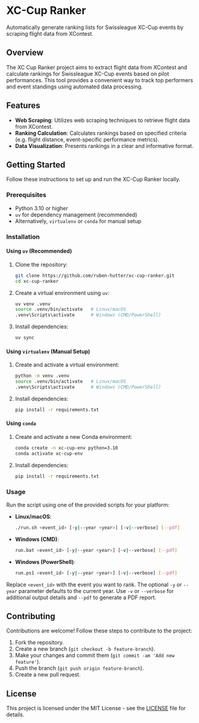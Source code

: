 # XC-Cup Ranker

Automatically generate ranking lists for Swissleague XC-Cup events by scraping flight data from XContest.

## Overview

The XC Cup Ranker project aims to extract flight data from XContest and calculate rankings for Swissleague XC-Cup events based on pilot performances. This tool provides a convenient way to track top performers and event standings using automated data processing.

## Features

- **Web Scraping**: Utilizes web scraping techniques to retrieve flight data from XContest.
- **Ranking Calculation**: Calculates rankings based on specified criteria (e.g. flight distance, event-specific performance metrics).
- **Data Visualization**: Presents rankings in a clear and informative format.

## Getting Started

Follow these instructions to set up and run the XC-Cup Ranker locally.

### Prerequisites

- Python 3.10 or higher
- `uv` for dependency management (recommended)
- Alternatively, `virtualenv` or `conda` for manual setup

### Installation

#### Using `uv` (Recommended)

1. Clone the repository:

   ```bash
   git clone https://github.com/ruben-hutter/xc-cup-ranker.git
   cd xc-cup-ranker
   ```

2. Create a virtual environment using `uv`:

   ```bash
   uv venv .venv
   source .venv/bin/activate   # Linux/macOS
   .venv\Scripts\activate      # Windows (CMD/PowerShell)
   ```

3. Install dependencies:

   ```bash
   uv sync
   ```

#### Using `virtualenv` (Manual Setup)

1. Create and activate a virtual environment:

   ```bash
   python -m venv .venv
   source .venv/bin/activate   # Linux/macOS
   .venv\Scripts\activate      # Windows (CMD/PowerShell)
   ```

2. Install dependencies:

   ```bash
   pip install -r requirements.txt
   ```

#### Using `conda`

1. Create and activate a new Conda environment:

   ```bash
   conda create -n xc-cup-env python=3.10
   conda activate xc-cup-env
   ```

2. Install dependencies:

   ```bash
   pip install -r requirements.txt
   ```

### Usage

Run the script using one of the provided scripts for your platform:

- **Linux/macOS**:
  ```bash
  ./run.sh <event_id> [-y|--year <year>] [-v|--verbose] [--pdf]
  ```
- **Windows (CMD)**:
  ```bash
  run.bat <event_id> [-y|--year <year>] [-v|--verbose] [--pdf]
  ```
- **Windows (PowerShell)**:
  ```bash
  run.ps1 <event_id> [-y|--year <year>] [-v|--verbose] [--pdf]
  ```

Replace `<event_id>` with the event you want to rank. The optional `-y` or `--year` parameter defaults to the current year. Use `-v` or `--verbose` for additional output details and `--pdf` to generate a PDF report.

## Contributing

Contributions are welcome! Follow these steps to contribute to the project:

1. Fork the repository.
2. Create a new branch (`git checkout -b feature-branch`).
3. Make your changes and commit them (`git commit -am 'Add new feature'`).
4. Push the branch (`git push origin feature-branch`).
5. Create a new pull request.

## License

This project is licensed under the MIT License - see the [LICENSE](LICENSE) file for details.

